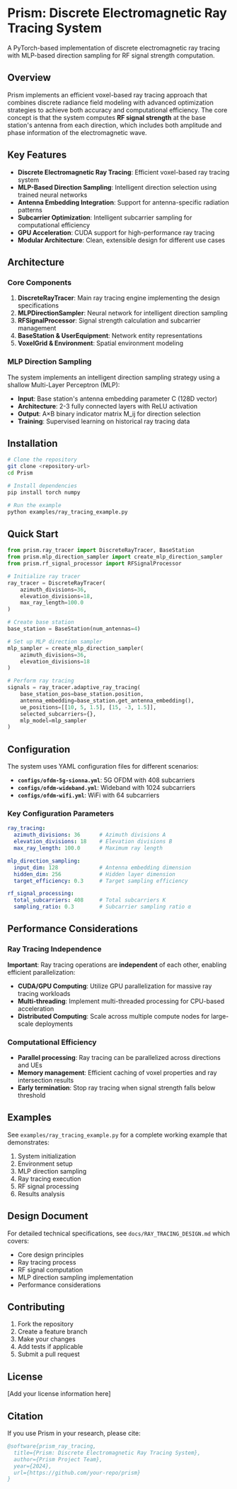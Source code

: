 # Prism: Discrete Electromagnetic Ray Tracing System

A PyTorch-based implementation of discrete electromagnetic ray tracing with MLP-based direction sampling for RF signal strength computation.

## Overview

Prism implements an efficient voxel-based ray tracing approach that combines discrete radiance field modeling with advanced optimization strategies to achieve both accuracy and computational efficiency. The core concept is that the system computes **RF signal strength** at the base station's antenna from each direction, which includes both amplitude and phase information of the electromagnetic wave.

## Key Features

- **Discrete Electromagnetic Ray Tracing**: Efficient voxel-based ray tracing system
- **MLP-Based Direction Sampling**: Intelligent direction selection using trained neural networks
- **Antenna Embedding Integration**: Support for antenna-specific radiation patterns
- **Subcarrier Optimization**: Intelligent subcarrier sampling for computational efficiency
- **GPU Acceleration**: CUDA support for high-performance ray tracing
- **Modular Architecture**: Clean, extensible design for different use cases

## Architecture

### Core Components

1. **DiscreteRayTracer**: Main ray tracing engine implementing the design specifications
2. **MLPDirectionSampler**: Neural network for intelligent direction sampling
3. **RFSignalProcessor**: Signal strength calculation and subcarrier management
4. **BaseStation & UserEquipment**: Network entity representations
5. **VoxelGrid & Environment**: Spatial environment modeling

### MLP Direction Sampling

The system implements an intelligent direction sampling strategy using a shallow Multi-Layer Perceptron (MLP):

- **Input**: Base station's antenna embedding parameter C (128D vector)
- **Architecture**: 2-3 fully connected layers with ReLU activation
- **Output**: A×B binary indicator matrix M_ij for direction selection
- **Training**: Supervised learning on historical ray tracing data

## Installation

```bash
# Clone the repository
git clone <repository-url>
cd Prism

# Install dependencies
pip install torch numpy

# Run the example
python examples/ray_tracing_example.py
```

## Quick Start

```python
from prism.ray_tracer import DiscreteRayTracer, BaseStation
from prism.mlp_direction_sampler import create_mlp_direction_sampler
from prism.rf_signal_processor import RFSignalProcessor

# Initialize ray tracer
ray_tracer = DiscreteRayTracer(
    azimuth_divisions=36,
    elevation_divisions=18,
    max_ray_length=100.0
)

# Create base station
base_station = BaseStation(num_antennas=4)

# Set up MLP direction sampler
mlp_sampler = create_mlp_direction_sampler(
    azimuth_divisions=36,
    elevation_divisions=18
)

# Perform ray tracing
signals = ray_tracer.adaptive_ray_tracing(
    base_station_pos=base_station.position,
    antenna_embedding=base_station.get_antenna_embedding(),
    ue_positions=[[10, 5, 1.5], [15, -3, 1.5]],
    selected_subcarriers={},
    mlp_model=mlp_sampler
)
```

## Configuration

The system uses YAML configuration files for different scenarios:

- **`configs/ofdm-5g-sionna.yml`**: 5G OFDM with 408 subcarriers
- **`configs/ofdm-wideband.yml`**: Wideband with 1024 subcarriers  
- **`configs/ofdm-wifi.yml`**: WiFi with 64 subcarriers

### Key Configuration Parameters

```yaml
ray_tracing:
  azimuth_divisions: 36      # Azimuth divisions A
  elevation_divisions: 18    # Elevation divisions B
  max_ray_length: 100.0      # Maximum ray length

mlp_direction_sampling:
  input_dim: 128             # Antenna embedding dimension
  hidden_dim: 256            # Hidden layer dimension
  target_efficiency: 0.3     # Target sampling efficiency

rf_signal_processing:
  total_subcarriers: 408     # Total subcarriers K
  sampling_ratio: 0.3        # Subcarrier sampling ratio α
```

## Performance Considerations

### Ray Tracing Independence

**Important**: Ray tracing operations are **independent** of each other, enabling efficient parallelization:

- **CUDA/GPU Computing**: Utilize GPU parallelization for massive ray tracing workloads
- **Multi-threading**: Implement multi-threaded processing for CPU-based acceleration
- **Distributed Computing**: Scale across multiple compute nodes for large-scale deployments

### Computational Efficiency

- **Parallel processing**: Ray tracing can be parallelized across directions and UEs
- **Memory management**: Efficient caching of voxel properties and ray intersection results
- **Early termination**: Stop ray tracing when signal strength falls below threshold

## Examples

See `examples/ray_tracing_example.py` for a complete working example that demonstrates:

1. System initialization
2. Environment setup
3. MLP direction sampling
4. Ray tracing execution
5. RF signal processing
6. Results analysis

## Design Document

For detailed technical specifications, see `docs/RAY_TRACING_DESIGN.md` which covers:

- Core design principles
- Ray tracing process
- RF signal computation
- MLP direction sampling implementation
- Performance considerations

## Contributing

1. Fork the repository
2. Create a feature branch
3. Make your changes
4. Add tests if applicable
5. Submit a pull request

## License

[Add your license information here]

## Citation

If you use Prism in your research, please cite:

```bibtex
@software{prism_ray_tracing,
  title={Prism: Discrete Electromagnetic Ray Tracing System},
  author={Prism Project Team},
  year={2024},
  url={https://github.com/your-repo/prism}
}
```
